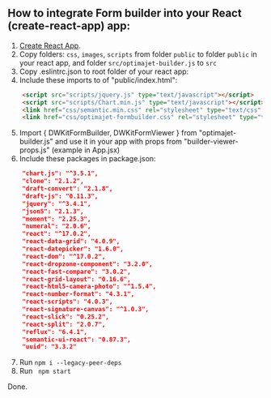 ## How to integrate Form builder into your React (create-react-app) app:

1. [Create React App](https://github.com/facebook/create-react-app).
2. Copy folders: ```css```, ```images```, ```scripts``` from folder ```public``` to folder ```public``` in your react app, and folder ```src/optimajet-builder.js``` to ```src```
3. Copy .eslintrc.json to root folder of  your react app:
4. Include these imports to <body> of "public/index.html":
```html
    <script src="scripts/jquery.js" type="text/javascript"></script>
    <script src="scripts/Chart.min.js" type="text/javascript"></script>
    <link href="css/semantic.min.css" rel="stylesheet" type="text/css" />
    <link href="css/optimajet-formbuilder.css" rel="stylesheet" type="text/css" />
```    
5. Import { DWKitFormBuilder, DWKitFormViewer } from  "optimajet-builder.js" and use it in your app with props from "builder-viewer-props.js" (example in App.jsx)
6. Include these packages in package.json:
```json
    "chart.js": "^3.5.1",
    "clone": "2.1.2",
    "draft-convert": "2.1.8",
    "draft-js": "0.11.3",
    "jquery": "^3.4.1",
    "json5": "2.1.3",
    "moment": "2.25.3",
    "numeral": "2.0.6",
    "react": "^17.0.2",
    "react-data-grid": "4.0.9",
    "react-datepicker": "1.6.0",
    "react-dom": "^17.0.2",
    "react-dropzone-component": "3.2.0",
    "react-fast-compare": "3.0.2",
    "react-grid-layout": "0.16.6",
    "react-html5-camera-photo": "^1.5.4",
    "react-number-format": "4.3.1",
    "react-scripts": "4.0.3",
    "react-signature-canvas": "^1.0.3",
    "react-slick": "0.25.2",
    "react-split": "2.0.7",
    "reflux": "6.4.1",
    "semantic-ui-react": "0.87.3",
    "uuid": "3.3.2"
```
7. Run ```npm i --legacy-peer-deps```
8. Run ``` npm start```

Done.
